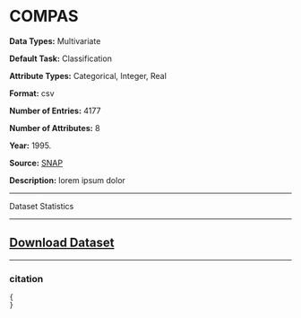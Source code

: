 </br></br></br>
# COMPAS

<b>Data Types:</b> Multivariate

<b>Default Task:</b> Classification

<b>Attribute Types:</b> Categorical, Integer, Real

<b>Format:</b> csv

<b>Number of Entries:</b> 4177

<b>Number of Attributes:</b> 8

<b>Year:</b> 1995.

<b>Source:</b> [SNAP](https://snap.stanford.edu/data/)

<b>Description:</b> lorem ipsum dolor

---

Dataset Statistics

---

 [<h2>Download Dataset</h2>](www.helloworld.com)

 ---


 <h3> citation </h3>

 ```
 {
 }
 ```